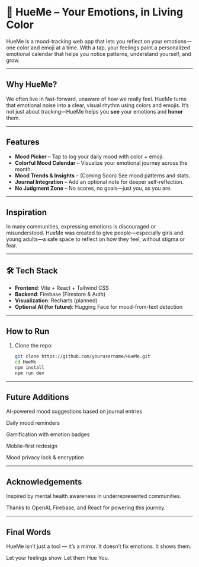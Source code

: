 # 🌈 HueMe – Your Emotions, in Living Color

HueMe is a mood-tracking web app that lets you reflect on your emotions—one color and emoji at a time. With a tap, your feelings paint a personalized emotional calendar that helps you notice patterns, understand yourself, and grow.


---

##  Why HueMe?

We often live in fast-forward, unaware of how we really feel. HueMe turns that emotional noise into a clear, visual rhythm using colors and emojis. It’s not just about tracking—HueMe helps you **see** your emotions and **honor** them.

---

##  Features

-  **Mood Picker** – Tap to log your daily mood with color + emoji.
-  **Colorful Mood Calendar** – Visualize your emotional journey across the month.
-  **Mood Trends & Insights** – (Coming Soon) See mood patterns and stats.
-  **Journal Integration** – Add an optional note for deeper self-reflection.
-  **No Judgment Zone** – No scores, no goals—just you, as you are.

---

##  Inspiration

In many communities, expressing emotions is discouraged or misunderstood. HueMe was created to give people—especially girls and young adults—a safe space to reflect on how they feel, without stigma or fear.

---

## 🛠 Tech Stack

- **Frontend**: Vite + React + Tailwind CSS  
- **Backend**: Firebase (Firestore & Auth)  
- **Visualization**: Recharts (planned)  
- **Optional AI (for future)**: Hugging Face for mood-from-text detection

---

##  How to Run

1. Clone the repo:
   ```bash
   git clone https://github.com/yourusername/HueMe.git
   cd HueMe
   npm install
   npm run dev

---

## Future Additions
 AI-powered mood suggestions based on journal entries

 Daily mood reminders

 Gamification with emotion badges

 Mobile-first redesign

 Mood privacy lock & encryption

---

## Acknowledgements
Inspired by mental health awareness in underrepresented communities.

Thanks to OpenAI, Firebase, and React for powering this journey.

---

## Final Words
HueMe isn’t just a tool — it’s a mirror.
It doesn’t fix emotions. It shows them.

Let your feelings show.
Let them Hue You.
